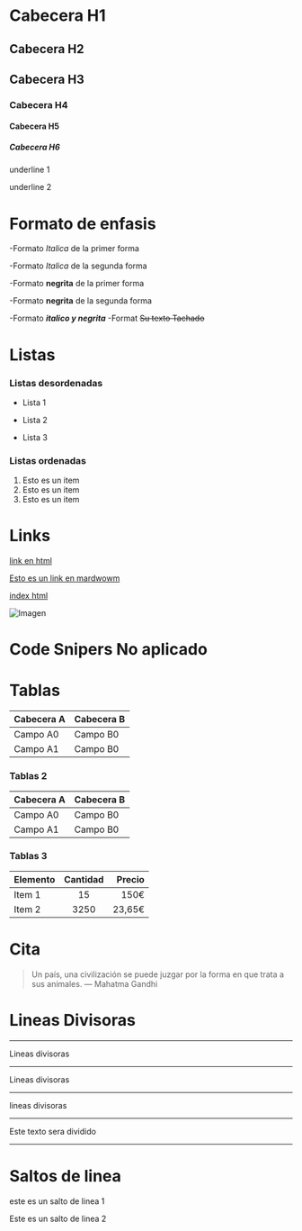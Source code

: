 # Cabecera H1
## Cabecera H2
## Cabecera H3
### Cabecera H4
#### Cabecera H5
##### Cabecera H6

underline 1 

underline 2

# Formato de enfasis

-Formato *Italica* de la primer forma

-Formato _Italica_ de la segunda forma

-Formato **negrita** de la primer forma

-Formato __negrita__ de la segunda forma

-Formato ***italico y negrita***
-Format ~~Su texto Tachado~~


# Listas
### Listas desordenadas
+ Lista 1
- Lista 2
* Lista 3
### Listas ordenadas
1. Esto es un item
2. Esto es un item 
3. Esto es un item

# Links
<a href="http://google.com">link en html</a>

[Esto es un link en mardwowm](http://www.google.com)


[index html](index.html)

![Imagen](https://www.trecebits.com/wp-content/uploads/2019/11/GITHUB.jpg)


# Code Snipers No aplicado


# Tablas

Cabecera A | Cabecera B
--|--
Campo A0 |  Campo B0
Campo A1 | Campo B0



### Tablas 2
|Cabecera A | Cabecera B|
|----------------|--------------|
|Campo A0        |  Campo B0    |
|Campo A1        | Campo B0     |


### Tablas 3

| Elemento | Cantidad | Precio |
| :------- | :------: | -----: |
| Item 1   | 15       | 150€   |
| Item 2   | 3250     | 23,65€ |


# Cita
> Un país, una civilización se puede juzgar por la forma en que trata a sus animales.  — Mahatma Gandhi

# Lineas Divisoras
---
Lineas divisoras
***
Lineas divisoras
___
lineas divisoras

<hr>
Este texto sera dividido 
<hr>



# Saltos de linea
este es un salto de linea 1

Este es un salto de linea 2


